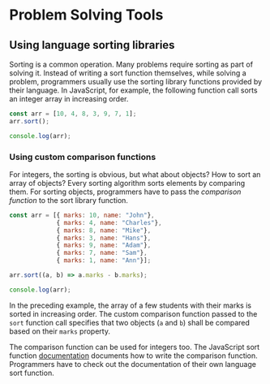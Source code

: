 # Problem Solving Tools

## Using language sorting libraries

Sorting is a common operation. Many problems require sorting as part of solving it. Instead of writing a sort function themselves, while solving a problem, programmers usually use the sorting library functions provided by their language. In JavaScript, for example, the following function call sorts an integer array in increasing order.

```js
const arr = [10, 4, 8, 3, 9, 7, 1];
arr.sort();

console.log(arr);
```

### Using custom comparison functions

For integers, the sorting is obvious, but what about objects? How to sort an array of objects? Every sorting algorithm sorts elements by comparing them. For sorting objects, programmers have to pass the _comparison function_ to the sort library function.

```js
const arr = [{ marks: 10, name: "John"},
             { marks: 4, name: "Charles"},
             { marks: 8, name: "Mike"}, 
             { marks: 3, name: "Hans"}, 
             { marks: 9, name: "Adam"}, 
             { marks: 7, name: "Sam"},
             { marks: 1, name: "Ann"}];

arr.sort((a, b) => a.marks - b.marks);

console.log(arr);
```

In the preceding example, the array of a few students with their marks is sorted in increasing order. The custom comparison function passed to the `sort` function call specifies that two objects (`a` and `b`) shall be compared based on their `marks` property.

The comparison function can be used for integers too. The JavaScript sort function [documentation](https://developer.mozilla.org/en-US/docs/Web/JavaScript/Reference/Global_Objects/Array/sort) documents how to write the comparison function. Programmers have to check out the documentation of their own language sort function.

